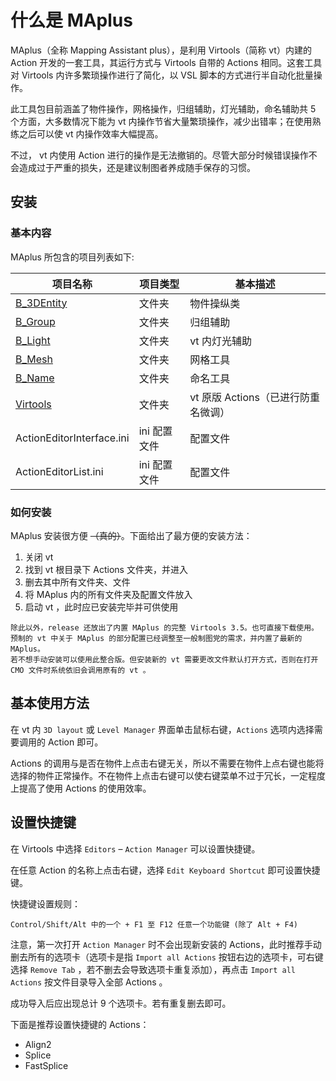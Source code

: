 # 什么是 MAplus

MAplus（全称 Mapping Assistant plus），是利用 Virtools（简称 vt）内建的 Action 开发的一套工具，其运行方式与 Virtools 自带的 Actions 相同。这套工具对 Virtools 内许多繁琐操作进行了简化，以 VSL 脚本的方式进行半自动化批量操作。

此工具包目前涵盖了物件操作，网格操作，归组辅助，灯光辅助，命名辅助共 5 个方面，大多数情况下能为 vt 内操作节省大量繁琐操作，减少出错率；在使用熟练之后可以使 vt 内操作效率大幅提高。

不过， vt 内使用 Action 进行的操作是无法撤销的。尽管大部分时候错误操作不会造成过于严重的损失，还是建议制图者养成随手保存的习惯。

## 安装

### 基本内容

MAplus 所包含的项目列表如下:

| 项目名称                  | 项目类型     | 基本描述                            |
| ------------------------- | ------------ | ----------------------------------- |
| [B_3DEntity](B_3DEntity)  | 文件夹       | 物件操纵类                          |
| [B_Group](B_Group)        | 文件夹       | 归组辅助                            |
| [B_Light](B_Light)        | 文件夹       | vt 内灯光辅助                       |
| [B_Mesh](B_Mesh)          | 文件夹       | 网格工具                            |
| [B_Name](B_Name)          | 文件夹       | 命名工具                            |
| [Virtools](Virtools)      | 文件夹       | vt 原版 Actions（已进行防重名微调） |
| ActionEditorInterface.ini | ini 配置文件 | 配置文件                            |
| ActionEditorList.ini      | ini 配置文件 | 配置文件                            |

### 如何安装

MAplus 安装很方便 ~~（真的）~~。下面给出了最方便的安装方法：

1. 关闭 vt
2. 找到 vt 根目录下 Actions 文件夹，并进入
3. 删去其中所有文件夹、文件
4. 将 MAplus 内的所有文件夹及配置文件放入
5. 启动 vt ，此时应已安装完毕并可供使用

```
除此以外，release 还放出了内置 MAplus 的完整 Virtools 3.5。也可直接下载使用。
预制的 vt 中关于 MAplus 的部分配置已经调整至一般制图党的需求，并内置了最新的 MAplus。
若不想手动安装可以使用此整合版。但安装新的 vt 需要更改文件默认打开方式，否则在打开 CMO 文件时系统依旧会调用原有的 vt 。
```

## 基本使用方法

在 vt 内 `3D layout` 或 `Level Manager` 界面单击鼠标右键，`Actions` 选项内选择需要调用的 Action 即可。

Actions 的调用与是否在物件上点击右键无关，所以不需要在物件上点右键也能将选择的物件正常操作。不在物件上点击右键可以使右键菜单不过于冗长，一定程度上提高了使用 Actions 的使用效率。

## 设置快捷键

在 Virtools 中选择 `Editors` – `Action Manager` 可以设置快捷键。

在任意 Action 的名称上点击右键，选择 `Edit Keyboard Shortcut` 即可设置快捷键。

快捷键设置规则：

```
Control/Shift/Alt 中的一个 + F1 至 F12 任意一个功能键 (除了 Alt + F4)
```

注意，第一次打开 `Action Manager` 时不会出现新安装的 Actions，此时推荐手动删去所有的选项卡（选项卡是指 `Import all Actions` 按钮右边的选项卡，可右键选择 `Remove Tab` ，若不删去会导致选项卡重复添加），再点击 `Import all Actions` 按文件目录导入全部 Actions 。

成功导入后应出现总计 9 个选项卡。若有重复删去即可。

下面是推荐设置快捷键的 Actions：

-   Align2
-   Splice
-   FastSplice
